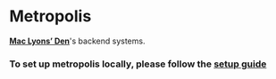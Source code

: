 # Metropolis
[__Mac Lyons’ Den__](https://docs.google.com/document/d/1ycoI7KbStukZ_B89UxVFGqYHBrw5D2clpVDAL3R23GM/edit)'s backend systems.


### To set up metropolis locally, please follow the [setup guide](https://docs.maclyonsden.com/docs/onboarding.html)
